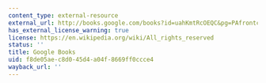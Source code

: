 ```yaml
---
content_type: external-resource
external_url: http://books.google.com/books?id=uahKmtRcOEQC&pg=PAfrontcover
has_external_license_warning: true
license: https://en.wikipedia.org/wiki/All_rights_reserved
status: ''
title: Google Books
uid: f8de05ae-c8d0-45d4-a04f-8669ff0ccce4
wayback_url: ''
---
```

